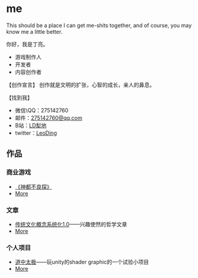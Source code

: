 # me
This should be a place I can get me-shits together, and of course, you may know me a little better.

你好，我是丁亮。
* 游戏制作人
* 开发者
* 内容创作者

【创作宣言】
创作就是文明的扩张，心智的成长，亲人的鼻息。

【找到我】
* 微信\QQ：275142760
* 邮件：275142760@qq.com
* B站：[LD犁地](https://space.bilibili.com/9321759)
* twitter：[LeoDing](https://twitter.com/LeoDing3)

## 作品
### 商业游戏
* [《神都不良探》](https://store.steampowered.com/app/1681970/_Underdog_Detective/)
* [More]()
### 文章
* [传统文化概念系统化1.0](https://www.bilibili.com/read/cv17282826)——兴趣使然的哲学文章
* [More]()
### 个人项目
* [道中太极](https://leo-ding.itch.io/taijiontheway)——玩unity的shader graphic的一个试验小项目
* [More]()
